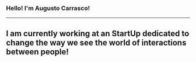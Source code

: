 <h3> Hello!  I'm Augusto Carrasco! </h3>
<hr>
<h2>I am currently working at an StartUp dedicated to change the way we see the world of interactions between people! </h2>
